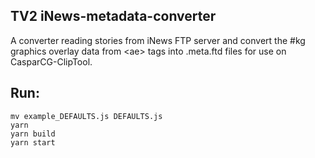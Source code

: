 ## TV2 iNews-metadata-converter

A converter reading stories from iNews FTP server and convert the #kg graphics overlay data from \<ae> tags into .meta.ftd files for use on CasparCG-ClipTool.

## Run:
```
mv example_DEFAULTS.js DEFAULTS.js 
yarn
yarn build
yarn start
```
